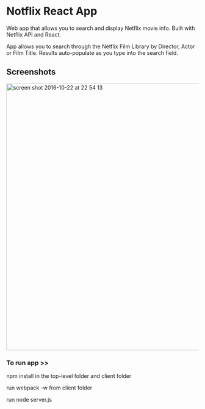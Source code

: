 # Notflix React App

Web app that allows you to search and display Netflix movie info. Built with Netflix API and React.

App allows you to search through the Netflix Film Library by Director, Actor or Film Title. 
Results auto-populate as you type into the search field.


## Screenshots

<img width="700" alt="screen shot 2016-10-22 at 22 54 13" src="https://cloud.githubusercontent.com/assets/17990363/19622783/87243fda-98aa-11e6-975d-ceee1687d444.png">





### To run app >> 

npm install in the top-level folder and client folder

run webpack -w from client folder

run node server.js
